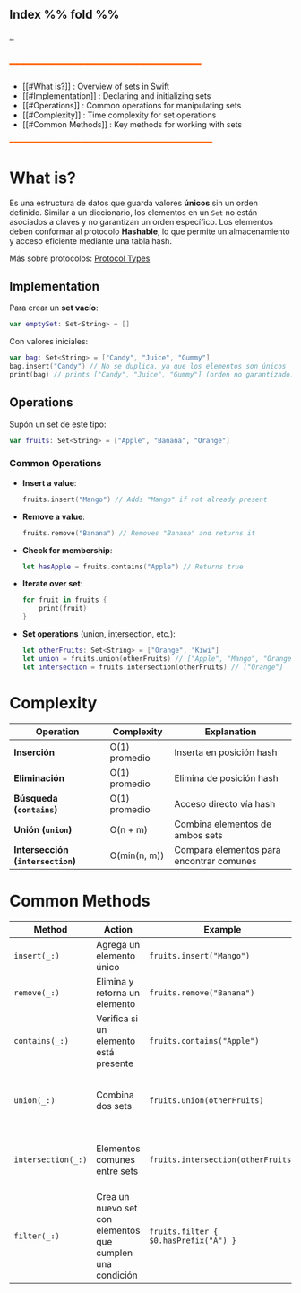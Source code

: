 ## Index %% fold %%
[..](obsidian://open?vault=Swift&file=LEARNING%2FGENERAL%2FIndex)
## <span style="color:#ff6600">━━━━━━━━━━━━━━━━━━━━━━━━━━━</span>

- [[#What is?]] : Overview of sets in Swift
- [[#Implementation]] : Declaring and initializing sets
- [[#Operations]] : Common operations for manipulating sets
- [[#Complexity]] : Time complexity for set operations
- [[#Common Methods]] : Key methods for working with sets

<span style="color:#ff6600">━━━━━━━━━━━━━━━━━━━━━━━━━━━━━━━━━━━━━━━━━━━</span>

# What is?
Es una estructura de datos que guarda valores **únicos** sin un orden definido. Similar a un diccionario, los elementos en un `Set` no están asociados a claves y no garantizan un orden específico. Los elementos deben conformar al protocolo **Hashable**, lo que permite un almacenamiento y acceso eficiente mediante una tabla hash.

Más sobre protocolos: [Protocol Types](obsidian://open?vault=Swift&file=LEARNING%2FGENERAL%2FProtocol%2FProtocol%20types)

## Implementation
Para crear un **set vacío**:
```swift
var emptySet: Set<String> = []
```

Con valores iniciales:
```swift
var bag: Set<String> = ["Candy", "Juice", "Gummy"]
bag.insert("Candy") // No se duplica, ya que los elementos son únicos
print(bag) // prints ["Candy", "Juice", "Gummy"] (orden no garantizado)
```

## Operations
Supón un set de este tipo:
```swift
var fruits: Set<String> = ["Apple", "Banana", "Orange"]
```

### Common Operations
- **Insert a value**:
  ```swift
  fruits.insert("Mango") // Adds "Mango" if not already present
  ```
- **Remove a value**:
  ```swift
  fruits.remove("Banana") // Removes "Banana" and returns it
  ```
- **Check for membership**:
  ```swift
  let hasApple = fruits.contains("Apple") // Returns true
  ```
- **Iterate over set**:
  ```swift
  for fruit in fruits {
      print(fruit)
  }
  ```
- **Set operations** (union, intersection, etc.):
  ```swift
  let otherFruits: Set<String> = ["Orange", "Kiwi"]
  let union = fruits.union(otherFruits) // ["Apple", "Mango", "Orange", "Kiwi"]
  let intersection = fruits.intersection(otherFruits) // ["Orange"]
  ```

# Complexity
| Operation | Complexity | Explanation |
|-----------|------------|-------------|
| **Inserción** | O(1) promedio | Inserta en posición hash |
| **Eliminación** | O(1) promedio | Elimina de posición hash |
| **Búsqueda (`contains`)** | O(1) promedio | Acceso directo vía hash |
| **Unión (`union`)** | O(n + m) | Combina elementos de ambos sets |
| **Intersección (`intersection`)** | O(min(n, m)) | Compara elementos para encontrar comunes |

# Common Methods
| Method | Action | Example | Explanation |
|--------|--------|---------|-------------|
| `insert(_:)` | Agrega un elemento único | `fruits.insert("Mango")` | Añade si no existe |
| `remove(_:)` | Elimina y retorna un elemento | `fruits.remove("Banana")` | Retorna nil si no existe |
| `contains(_:)` | Verifica si un elemento está presente | `fruits.contains("Apple")` | Retorna true/false |
| `union(_:)` | Combina dos sets | `fruits.union(otherFruits)` | Crea un nuevo set con todos los elementos |
| `intersection(_:)` | Elementos comunes entre sets | `fruits.intersection(otherFruits)` | Crea un nuevo set con elementos compartidos |
| `filter(_:)` | Crea un nuevo set con elementos que cumplen una condición | `fruits.filter { $0.hasPrefix("A") }` | Filtra elementos según el criterio |
